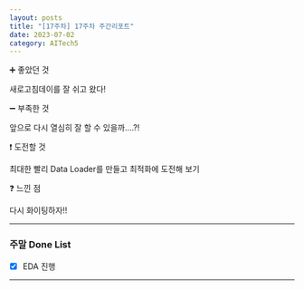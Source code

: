 ```yaml
---
layout: posts
title: "[17주차] 17주차 주간리포트"
date: 2023-07-02
category: AITech5
---
```


➕ 좋았던 것

새로고침데이를 잘 쉬고 왔다!

➖ 부족한 것

앞으로 다시 열심히 잘 할 수 있을까….?!

❗ 도전할 것

최대한 빨리 Data Loader를 만들고 최적화에 도전해 보기

❓ 느낀 점

다시 화이팅하자!!

---

### 주말 Done List

- [x]  EDA 진행

---
